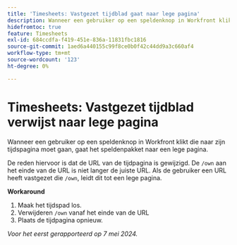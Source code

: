 ```yaml
---
title: 'Timesheets: Vastgezet tijdblad gaat naar lege pagina'
description: Wanneer een gebruiker op een speldenknop in Workfront klikt die naar zijn tijdspagina moet gaan, gaat het speldenpakket naar een lege pagina. Er is een tijdelijke oplossing beschikbaar.
hidefromtoc: true
feature: Timesheets
exl-id: 684ccdfa-f419-451e-836a-11831fbc1816
source-git-commit: 1aed6a440155c99f8ce0b0f42c44dd9a3c660af4
workflow-type: tm+mt
source-wordcount: '123'
ht-degree: 0%

---
```


# Timesheets: Vastgezet tijdblad verwijst naar lege pagina

<!--article live for workaround-->

Wanneer een gebruiker op een speldenknop in Workfront klikt die naar zijn tijdspagina moet gaan, gaat het speldenpakket naar een lege pagina.

De reden hiervoor is dat de URL van de tijdpagina is gewijzigd. De `/own` aan het einde van de URL is niet langer de juiste URL. Als de gebruiker een URL heeft vastgezet die `/own`, leidt dit tot een lege pagina.

**Workaround**

1. Maak het tijdspad los.
1. Verwijderen `/own` vanaf het einde van de URL
1. Plaats de tijdpagina opnieuw.

_Voor het eerst gerapporteerd op 7 mei 2024._
